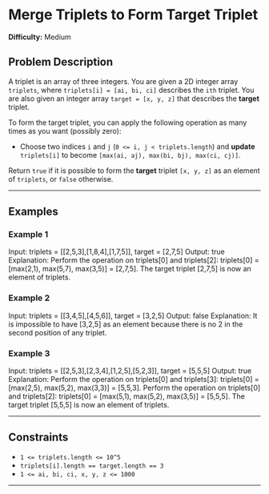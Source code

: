 # Merge Triplets to Form Target Triplet

**Difficulty:** Medium

## Problem Description

A triplet is an array of three integers. You are given a 2D integer array `triplets`, where `triplets[i] = [ai, bi, ci]` describes the `ith` triplet. You are also given an integer array `target = [x, y, z]` that describes the **target** triplet.

To form the target triplet, you can apply the following operation as many times as you want (possibly zero):
- Choose two indices `i` and `j` (`0 <= i, j < triplets.length`) and **update** `triplets[i]` to become `[max(ai, aj), max(bi, bj), max(ci, cj)]`.

Return `true` if it is possible to form the **target** triplet `[x, y, z]` as an element of `triplets`, or `false` otherwise.

---

## Examples

### Example 1
Input: triplets = [[2,5,3],[1,8,4],[1,7,5]], target = [2,7,5]
Output: true
Explanation: Perform the operation on triplets[0] and triplets[2]:
triplets[0] = [max(2,1), max(5,7), max(3,5)] = [2,7,5].
The target triplet [2,7,5] is now an element of triplets.

### Example 2
Input: triplets = [[3,4,5],[4,5,6]], target = [3,2,5]
Output: false
Explanation: It is impossible to have [3,2,5] as an element because there is no 2 in the second position of any triplet.

### Example 3
Input: triplets = [[2,5,3],[2,3,4],[1,2,5],[5,2,3]], target = [5,5,5]
Output: true
Explanation: Perform the operation on triplets[0] and triplets[3]:
triplets[0] = [max(2,5), max(5,2), max(3,3)] = [5,5,3].
Perform the operation on triplets[0] and triplets[2]:
triplets[0] = [max(5,1), max(5,2), max(3,5)] = [5,5,5].
The target triplet [5,5,5] is now an element of triplets.

---

## Constraints

- `1 <= triplets.length <= 10^5`
- `triplets[i].length == target.length == 3`
- `1 <= ai, bi, ci, x, y, z <= 1000`

---
